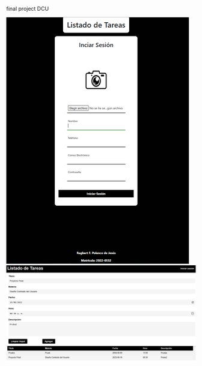 final project DCU

![Mi captura de pantalla](Login.PNG)
![Mi captura de pantalla](ListadoDeTareas.PNG)
